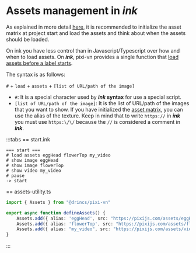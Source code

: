 # Assets management in *ink*

As explained in more detail [here](/start/assets-management.md), it is recommended to initialize the asset matrix at project start and load the assets and think about when the assets should be loaded.

On ink you have less control than in Javascript/Typescript over how and when to load assets. On ***ink***, pixi-vn provides a single function that [load assets before a label starts](/start/assets-management.md#load-assets-before-a-label-starts).

The syntax is as follows:

`#` + `load` + `assets` + `[list of URL/path of the image]`

* `#`: It is a special character used by ***ink* syntax** for use a special script.
* `[list of URL/path of the image]`: It is the list of URL/path of the images that you want to show. If you have initialized the [asset matrix](/start/assets-management.md#initialize-the-asset-matrix-at-project-start), you can use the alias of the texture. Keep in mind that to write `https://` in ***ink*** you must use `https:\/\/` because the `//` is considered a comment in ***ink***.

:::tabs
== start.ink

```ink
=== start ===
# load assets eggHead flowerTop my_video
# show image eggHead
# show image flowerTop
# show video my_video
# pause
-> start
```

== assets-utility.ts

```ts
import { Assets } from "@drincs/pixi-vn"

export async function defineAssets() {
    Assets.add({ alias: 'eggHead', src: "https://pixijs.com/assets/eggHead.png" })
    Assets.add({ alias: 'flowerTop', src: "https://pixijs.com/assets/flowerTop.png" })
    Assets.add({ alias: "my_video", src: "https://pixijs.com/assets/video.mp4" });
}
```

:::
